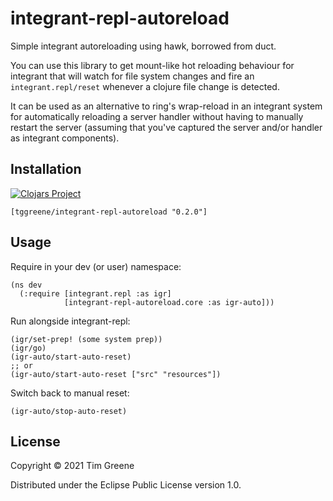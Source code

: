 # integrant-repl-autoreload

Simple integrant autoreloading using hawk, borrowed from duct.

You can use this library to get mount-like hot reloading behaviour for integrant
that will watch for file system changes and fire an `integrant.repl/reset`
whenever a clojure file change is detected.

It can be used as an alternative to ring's wrap-reload in an integrant system
for automatically reloading a server handler without having to manually restart
the server (assuming that you've captured the server and/or handler as integrant
components).

## Installation

[![Clojars Project](https://img.shields.io/clojars/v/tggreene/integrant-repl-autoreload.svg)](https://clojars.org/tggreene/integrant-repl-autoreload)

    [tggreene/integrant-repl-autoreload "0.2.0"]

## Usage

Require in your dev (or user) namespace:

    (ns dev
      (:require [integrant.repl :as igr]
                [integrant-repl-autoreload.core :as igr-auto]))

Run alongside integrant-repl:

    (igr/set-prep! (some system prep))
    (igr/go)
    (igr-auto/start-auto-reset)
    ;; or
    (igr-auto/start-auto-reset ["src" "resources"])

Switch back to manual reset:

    (igr-auto/stop-auto-reset)

## License

Copyright © 2021 Tim Greene

Distributed under the Eclipse Public License version 1.0.

